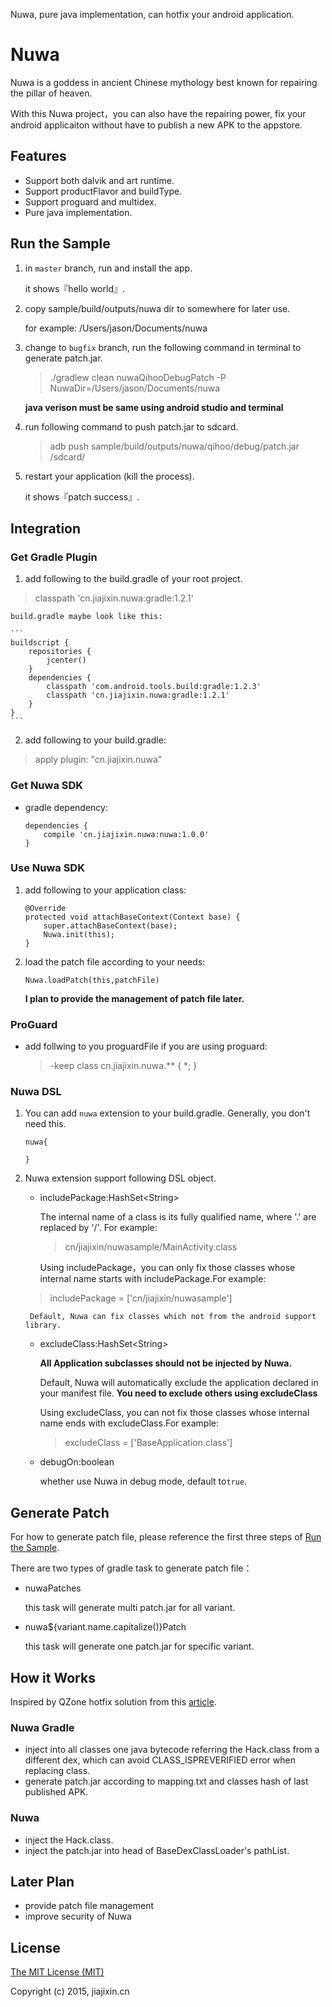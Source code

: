 
Nuwa, pure java implementation, can hotfix your android application.

# Nuwa

Nuwa is a goddess in ancient Chinese mythology best known for repairing the pillar of heaven. 

With this Nuwa project，you can also have the repairing power, fix your android applicaiton without have to publish a new APK to the appstore.

## Features
* Support both dalvik and art runtime.
* Support productFlavor and buildType.
* Support proguard and multidex.
* Pure java implementation.

## Run the Sample<a name="sample" ></a>
1. in `master` branch, run and install the app.

	it shows『hello world』.
2. copy sample/build/outputs/nuwa dir to somewhere for later use. 

	for example: /Users/jason/Documents/nuwa
3. change to `bugfix` branch, run the following command in terminal to generate patch.jar.

	> ./gradlew clean nuwaQihooDebugPatch -P NuwaDir=/Users/jason/Documents/nuwa

	**java verison must be same using android studio and terminal**
4. run following command to push patch.jar to sdcard.

	>adb push sample/build/outputs/nuwa/qihoo/debug/patch.jar /sdcard/

5. restart your application (kill the process).

	it shows『patch success』.
	

## Integration
### Get Gradle Plugin

1. add following to the build.gradle of your root project.
>classpath 'cn.jiajixin.nuwa:gradle:1.2.1'

	build.gradle maybe look like this:
	
	```
	buildscript {
	    repositories {
	        jcenter()
	    }
	    dependencies {
	        classpath 'com.android.tools.build:gradle:1.2.3'
	        classpath 'cn.jiajixin.nuwa:gradle:1.2.1'
	    }
	}
	```
2. add following to your build.gradle:
>apply plugin: "cn.jiajixin.nuwa"

### Get Nuwa SDK

* gradle dependency:

	```	
	dependencies {
		compile 'cn.jiajixin.nuwa:nuwa:1.0.0'
	}
	```
	
### Use Nuwa SDK
1. add following to your application class:

	```
	@Override
	protected void attachBaseContext(Context base) {
	    super.attachBaseContext(base);
	    Nuwa.init(this);
	}
	```
2. load the patch file according to your needs:

	```
	Nuwa.loadPatch(this,patchFile)
	```
	**I plan to provide the management of patch file later.**

### ProGuard
* add follwing to you proguardFile if you are using proguard:

	>-keep class cn.jiajixin.nuwa.** { *; }

### Nuwa DSL
1. You can add `nuwa` extension to your build.gradle. Generally, you don't need this.

	```
	nuwa{
	
	}
	```
2. Nuwa extension support following DSL object.
	* includePackage:HashSet\<String>
		
		The internal name of a class is its fully qualified name, where '.' are replaced by '/'. For example:
		>cn/jiajixin/nuwasample/MainActivity.class
		
		Using includePackage，you can only fix those classes whose internal name starts with includePackage.For example: 
	> includePackage = ['cn/jiajixin/nuwasample']
	
		Default, Nuwa can fix classes which not from the android support library.
	* excludeClass:HashSet\<String>
	
		**All Application subclasses should not be injected by Nuwa.** 
	
		Default, Nuwa will automatically exclude the application declared in your manifest file. **You need to exclude others using  excludeClass**
		
		Using excludeClass, you can not fix those classes whose internal name ends with excludeClass.For example:
		> excludeClass = ['BaseApplication.class']
		
	* debugOn:boolean
	
		whether use Nuwa in debug mode, default to`true`.

## Generate Patch
For how to generate patch file, please reference the first three steps of [Run the Sample](#sample).

There are two types of gradle task to generate patch file：

* nuwaPatches

	this task will generate multi patch.jar for all variant.

* nuwa${variant.name.capitalize()}Patch

	this task will generate one patch.jar for specific variant.
	
## How it Works 
Inspired by QZone hotfix solution from this [article](http://bugly.qq.com/blog/?p=781).

### Nuwa Gradle 

* inject into all classes one java bytecode referring the Hack.class from a different dex, which can avoid CLASS_ISPREVERIFIED error when replacing class. 
* generate patch.jar according to mapping.txt and classes hash of last published APK.

### Nuwa
* inject the Hack.class.
* inject the patch.jar into head of BaseDexClassLoader's pathList.

## Later Plan

* provide patch file management 
* improve security of Nuwa

## License
[The MIT License (MIT)](http://opensource.org/licenses/MIT)

Copyright (c) 2015, jiajixin.cn